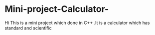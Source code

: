 # Mini-project-Calculator-
Hi This is a mini project which done in C++ .It is a calculator which has standard and scientific
